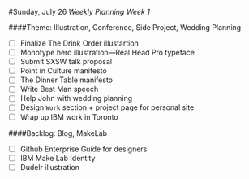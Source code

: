 #Sunday, July 26
*Weekly Planning Week 1*

####Theme: Illustration, Conference, Side Project, Wedding Planning
* [ ] Finalize The Drink Order illustartion
* [ ] Monotype hero illustration—Real Head Pro typeface
* [ ] Submit SXSW talk proposal
* [ ] Point in Culture manifesto
* [ ] The Dinner Table manifesto
* [ ] Write Best Man speech
* [ ] Help John with wedding planning
* [ ] Design `Work` section + project page for personal site
* [ ] Wrap up IBM work in Toronto

####Backlog: Blog, MakeLab

* [ ] Github Enterprise Guide for designers
* [ ] IBM Make Lab Identity
* [ ] Dudelr illustration